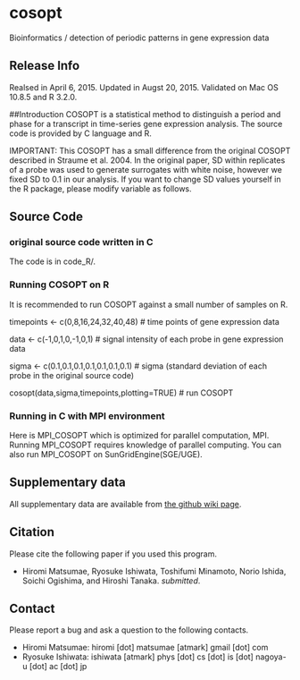 # cosopt
Bioinformatics / detection of periodic patterns in gene expression data


## Release Info
Realsed in April 6, 2015.
Updated in Augst 20, 2015. Validated on Mac OS 10.8.5 and R 3.2.0. 

##Introduction
COSOPT is a statistical method to distinguish a period and phase for a transcript in time-series gene expression analysis.  The source code is provided by C language and R. 

IMPORTANT: This COSOPT has a small difference from the original COSOPT described in Straume et al. 2004. In the original paper, SD within replicates of a probe was used to generate surrogates with white noise,  however we fixed SD to 0.1 in our analysis. If you want to change SD values yourself in the R package, please modify <sigma> variable as follows.


## Source Code

### original source code written in C
The code is in code_R/.

### Running COSOPT on R
It is recommended to run COSOPT against a small number of samples on R.

timepoints <- c(0,8,16,24,32,40,48)     # time points of gene expression data

data <- c(-1,0,1,0,-1,0,1)  # signal intensity of each probe in gene expression data

sigma <- c(0.1,0.1,0.1,0.1,0.1,0.1,0.1)  # sigma (standard deviation of each probe in the original source code) 

cosopt(data,sigma,timepoints,plotting=TRUE) # run COSOPT

### Running in C with MPI environment
Here is MPI_COSOPT which is optimized for parallel computation, MPI. Running MPI_COSOPT requires knowledge of parallel computing. You can also run MPI_COSOPT on SunGridEngine(SGE/UGE). 

## Supplementary data
All supplementary data are available from [the github wiki page](https://github.com/mhiromi/cosopt/wiki/Supplementary-data).


## Citation 
Please cite the following paper if you used this program.

* Hiromi Matsumae, Ryosuke Ishiwata, Toshifumi Minamoto, Norio Ishida, Soichi Ogishima, and Hiroshi Tanaka. <I> submitted</I>.


## Contact 
Please report a bug and ask a question to the following contacts. 

* Hiromi Matsumae: hiromi [dot] matsumae [atmark] gmail [dot] com
* Ryosuke Ishiwata: ishiwata [atmark] phys [dot] cs [dot] is [dot] nagoya-u [dot] ac [dot] jp

